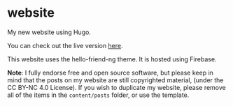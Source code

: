 # website
My new website using Hugo. 

You can check out the live version [here](https://wolf1e.web.app).

This website uses the hello-friend-ng theme. It is hosted using Firebase.

**Note**: I fully endorse free and open source software, but please keep in mind that the posts on my website are still copyrighted material, (under the CC BY-NC 4.0 License). If you wish to duplicate my website, please remove all of the items in the `content/posts` folder, or use the template.
